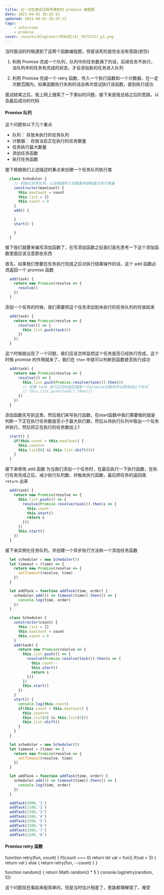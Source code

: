 ```yaml
---
title: 记一次在面试过程中遇到的 promise 编程题
date: 2021-04-01 16:25:13
updated: 2021-04-01 16:25:13
tags:
    - interview
    - promise
cover: /assets/blogCover/MIKU花(4)_78753717_p1.png
---
```


当时面试的时候遇到了这两个函数编程题，但是该死的是完全没有思路(悲伤)

1. 利用 Promise 完成一个队列，队列中的任务数满了的话，后续任务不执行，当队列中的任务有完成的状态，才会添加新的任务进入队列

2. 利用 Promise 完成一个 retry 函数，传入一个执行函数和一个计数器，在一定次数范围内，如果函数执行失败的话会再次尝试执行该函数，直到执行成功

面试结束之后，我上网上搜索了一下类似的问题，接下来是我总结之后的思路，以及最后成功的代码

#### Promise 队列

  这个问题有以下几个重点
  * 队列： 存放未执行的任务队列
  * 计数器： 存放当前正在执行的任务数量
  * 任务执行最大数量
  * 添加任务函数
  * 执行任务函数

  接下根据我们上述描述的重点来创建一个任务队列执行类

  ~~~js
    class Scheduler {
      // 初始化任务队列，以及根据传入的数量来限制最大执行数量
      constructor(maxCount) {
        this.maxCount = count
        this.list = []
        this.count = 0
      }
      add() {

      }
      start() {

      }
    }
  ~~~

  接下我们就要来编写添加函数了，在写添加函数之前我们首先思考一下这个添加函数里面应该注意那些东西

  首先，如果我们想要在任务执行完成之后对执行结果操作的话，这个 add 函数必须返回一个 promise 函数

  ~~~js
    add(task) {
      return new Promise(resolve => {
        resolve()
      })
    }
  ~~~

  添加一个任务的时候，我们需要把这个任务添加到未执行的任务队列的存放起来

  ~~~js
    add(task) {
      return new Promise(resolve => {
        resolve(() => {
          this.list.push(task())
        })
      })
    }
  ~~~

  这个时候就出现了一个问题，我们应该怎样监控这个任务是否已经执行完成，这个时候 promise 的作用就来了，我们在 `then` 中就可以判断到函数是否执行成功

  ~~~js
    add(task) {
      return new Promise(resolve => {
        resolve(() => {
          this.list.push(Promise.resolve(task()).then())
          // 如果 task 执行之后的返回值是一个promise对象则可以修改成以下形式
          // this.list.push(task().then())
        })
      })
    }
  ~~~

  添加函数先写到这里，然后我们来写执行函数，在start函数中我们需要做的就是判断一下正在执行任务数是否小于最大执行数，然后从待执行队列中取出一个任务并执行，然后将正在执行的任务数加上1

  ~~~js
    start() {
      if(this.count < this.maxCount) {
        this.count++
        this.list[0] && this.list.shift()()
      }
    }
  ~~~

  接下来修改 add 函数 为当我们添加一个任务时，在最后执行一下执行函数，在执行任务完成之后，减少执行队列数，并触发执行函数，最后把任务的返回值 `return` 出来

  ~~~js
    add(task) {
      return new Promise(resolve => {
        this.list.push(() => {
          resolve(Promise.resolve(task()).then(s => {
            this.count--
            this.start()
            return s
          }))
        })
        this.start()
      })
    }
  ~~~

  接下来实例化任务队列，并创建一个异步执行方法和一个添加任务函数

  ~~~js
    let scheduler = new Scheduler(5)
    let timeout = (time) => {
      return new Promise(resolve => {
        setTimeout(resolve, time)
      })
    }

    let addTask = function addTask(time, order) {
      scheduler.add(() => timeout(time)).then(() => {
        console.log(time, order)
      })
    }
  ~~~

  ~~~js
    class Scheduler {
      constructor(count) {
        this.list = []
        this.maxCount = count
        this.count = 0
      }
      add(task) {
        return new Promise(resolve => {
          this.list.push(() => {
            resolve(Promise.resolve(task()).then(s => {
              this.count--
              this.start()
              return s
            }))
          })
          this.start()
        })
      }
      start() {
        console.log(this.count)
        if(this.count < this.maxCount) {
          this.count++
          this.list[0] && this.list[0]()
          this.list.shift()
        }
      }
    }

    let scheduler = new Scheduler(5)
    let timeout = (time) => {
      return new Promise(resolve => {
        setTimeout(resolve, time)
      })
    }

    let addTask = function addTask(time, order) {
      scheduler.add(() => timeout(time)).then(() => {
        console.log(time, order)
      })
    }

    addTask(5000,'1')
    addTask(1100,'2')
    addTask(2200,'3')
    addTask(3300,'4')
    addTask(3300,'5')
    addTask(3300,'6')
    addTask(3300,'7')
    addTask(2200,'8')
  ~~~
#### Promise retry 函数

function retry(fun, count) {
  if(count === 0) return
  let val = fun()
  if(val > 3) {
    return val
  } else {
    return retry(fun, --count)
  }
}

function random() {
  return Math.random() * 5
}
console.log(retry(random, 5))

这个问题现在看起来挺简单的，但是当时估计相差了，思路都理解错了，难受